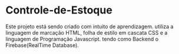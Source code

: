 # Controle-de-Estoque
Este projeto está sendo criado com intuito de aprendizagem. utiliza a linguagem de marcação HTML, folha de estilo em cascata CSS e a linguagem de Programação Javascript.   tendo como Backend o Firebase(RealTime Database).
